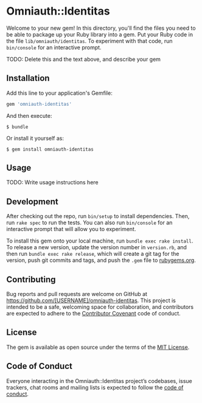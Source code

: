 # Omniauth::Identitas

Welcome to your new gem! In this directory, you'll find the files you need to be able to package up your Ruby library into a gem. Put your Ruby code in the file `lib/omniauth/identitas`. To experiment with that code, run `bin/console` for an interactive prompt.

TODO: Delete this and the text above, and describe your gem

## Installation

Add this line to your application's Gemfile:

```ruby
gem 'omniauth-identitas'
```

And then execute:

    $ bundle

Or install it yourself as:

    $ gem install omniauth-identitas

## Usage

TODO: Write usage instructions here

## Development

After checking out the repo, run `bin/setup` to install dependencies. Then, run `rake spec` to run the tests. You can also run `bin/console` for an interactive prompt that will allow you to experiment.

To install this gem onto your local machine, run `bundle exec rake install`. To release a new version, update the version number in `version.rb`, and then run `bundle exec rake release`, which will create a git tag for the version, push git commits and tags, and push the `.gem` file to [rubygems.org](https://rubygems.org).

## Contributing

Bug reports and pull requests are welcome on GitHub at https://github.com/[USERNAME]/omniauth-identitas. This project is intended to be a safe, welcoming space for collaboration, and contributors are expected to adhere to the [Contributor Covenant](http://contributor-covenant.org) code of conduct.

## License

The gem is available as open source under the terms of the [MIT License](http://opensource.org/licenses/MIT).

## Code of Conduct

Everyone interacting in the Omniauth::Identitas project’s codebases, issue trackers, chat rooms and mailing lists is expected to follow the [code of conduct](https://github.com/[USERNAME]/omniauth-identitas/blob/master/CODE_OF_CONDUCT.md).
